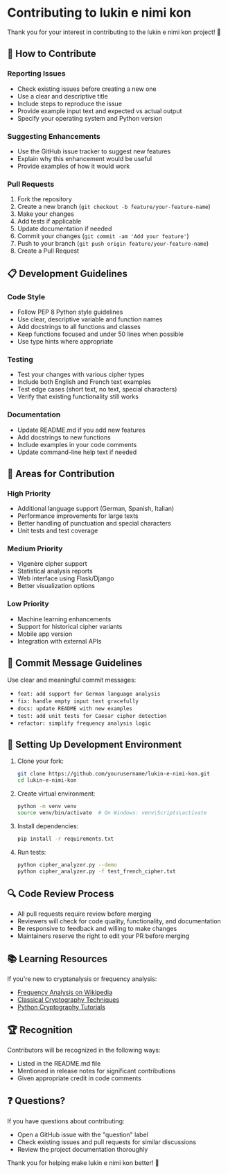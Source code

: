 # Contributing to lukin e nimi kon

Thank you for your interest in contributing to the lukin e nimi kon project! 🎉

## 🤝 How to Contribute

### Reporting Issues
- Check existing issues before creating a new one
- Use a clear and descriptive title
- Include steps to reproduce the issue
- Provide example input text and expected vs actual output
- Specify your operating system and Python version

### Suggesting Enhancements
- Use the GitHub issue tracker to suggest new features
- Explain why this enhancement would be useful
- Provide examples of how it would work

### Pull Requests
1. Fork the repository
2. Create a new branch (`git checkout -b feature/your-feature-name`)
3. Make your changes
4. Add tests if applicable
5. Update documentation if needed
6. Commit your changes (`git commit -am 'Add your feature'`)
7. Push to your branch (`git push origin feature/your-feature-name`)
8. Create a Pull Request

## 📋 Development Guidelines

### Code Style
- Follow PEP 8 Python style guidelines
- Use clear, descriptive variable and function names
- Add docstrings to all functions and classes
- Keep functions focused and under 50 lines when possible
- Use type hints where appropriate

### Testing
- Test your changes with various cipher types
- Include both English and French text examples
- Test edge cases (short text, no text, special characters)
- Verify that existing functionality still works

### Documentation
- Update README.md if you add new features
- Add docstrings to new functions
- Include examples in your code comments
- Update command-line help text if needed

## 🎯 Areas for Contribution

### High Priority
- Additional language support (German, Spanish, Italian)
- Performance improvements for large texts
- Better handling of punctuation and special characters
- Unit tests and test coverage

### Medium Priority
- Vigenère cipher support
- Statistical analysis reports
- Web interface using Flask/Django
- Better visualization options

### Low Priority
- Machine learning enhancements
- Support for historical cipher variants
- Mobile app version
- Integration with external APIs

## 📝 Commit Message Guidelines

Use clear and meaningful commit messages:
- `feat: add support for German language analysis`
- `fix: handle empty input text gracefully`
- `docs: update README with new examples`
- `test: add unit tests for Caesar cipher detection`
- `refactor: simplify frequency analysis logic`

## 🧪 Setting Up Development Environment

1. Clone your fork:
   ```bash
   git clone https://github.com/yourusername/lukin-e-nimi-kon.git
   cd lukin-e-nimi-kon
   ```

2. Create virtual environment:
   ```bash
   python -m venv venv
   source venv/bin/activate  # On Windows: venv\Scripts\activate
   ```

3. Install dependencies:
   ```bash
   pip install -r requirements.txt
   ```

4. Run tests:
   ```bash
   python cipher_analyzer.py --demo
   python cipher_analyzer.py -f test_french_cipher.txt
   ```

## 🔍 Code Review Process

- All pull requests require review before merging
- Reviewers will check for code quality, functionality, and documentation
- Be responsive to feedback and willing to make changes
- Maintainers reserve the right to edit your PR before merging

## 📚 Learning Resources

If you're new to cryptanalysis or frequency analysis:
- [Frequency Analysis on Wikipedia](https://en.wikipedia.org/wiki/Frequency_analysis)
- [Classical Cryptography Techniques](https://crypto.stanford.edu/pbc/notes/crypto/classical.html)
- [Python Cryptography Tutorials](https://cryptography.io/en/latest/)

## 🏆 Recognition

Contributors will be recognized in the following ways:
- Listed in the README.md file
- Mentioned in release notes for significant contributions
- Given appropriate credit in code comments

## ❓ Questions?

If you have questions about contributing:
- Open a GitHub issue with the "question" label
- Check existing issues and pull requests for similar discussions
- Review the project documentation thoroughly

Thank you for helping make lukin e nimi kon better! 🚀 